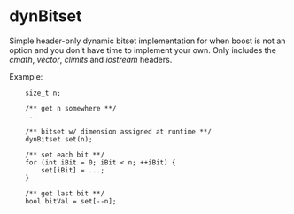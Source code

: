 # dynBitset

Simple header-only dynamic bitset implementation for when boost is not an option and you don't have time to implement your own.
Only includes the *cmath*, *vector*, *climits* and *iostream* headers.

Example:
```
    size_t n;
    
    /** get n somewhere **/
    ...
    
    /** bitset w/ dimension assigned at runtime **/
    dynBitset set(n);
    
    /** set each bit **/
    for (int iBit = 0; iBit < n; ++iBit) {
        set[iBit] = ...;
    }
    
    /** get last bit **/
    bool bitVal = set[--n];
``` 

